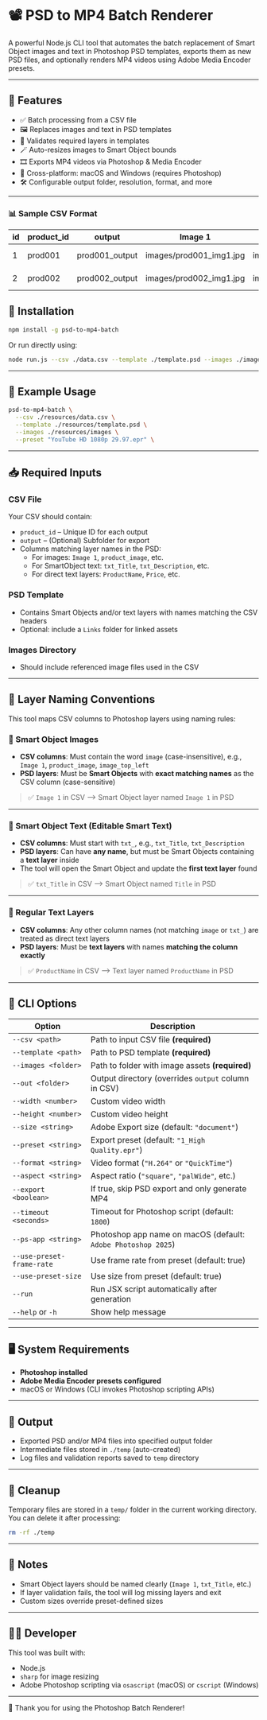 # 📽️ PSD to MP4 Batch Renderer

A powerful Node.js CLI tool that automates the batch replacement of Smart Object images and text in Photoshop PSD templates, exports them as new PSD files, and optionally renders MP4 videos using Adobe Media Encoder presets.

---

## 🔧 Features

- ✅ Batch processing from a CSV file
- 🖼️ Replaces images and text in PSD templates
- 🧠 Validates required layers in templates
- 🪄 Auto-resizes images to Smart Object bounds
- 🎞️ Exports MP4 videos via Photoshop & Media Encoder
- 💾 Cross-platform: macOS and Windows (requires Photoshop)
- 🛠️ Configurable output folder, resolution, format, and more

---

### 📊 Sample CSV Format

| id | product_id | output           | Image 1                | Image 2                | txt_Title    | txt_Description     | Price   |
|----|------------|------------------|-------------------------|-------------------------|--------------|---------------------|---------|
| 1  | prod001    | prod001_output   | images/prod001_img1.jpg | images/prod001_img2.jpg | Winter Sale  | 50% Off!            | $29.99  |
| 2  | prod002    | prod002_output   | images/prod002_img1.jpg | images/prod002_img2.jpg | Summer Deal  | Buy 1 Get 1 Free     | $19.99  |

## 🚀 Installation

```bash
npm install -g psd-to-mp4-batch
```

Or run directly using:

```bash
node run.js --csv ./data.csv --template ./template.psd --images ./images
```

---

## 🧪 Example Usage

```bash
psd-to-mp4-batch \
  --csv ./resources/data.csv \
  --template ./resources/template.psd \
  --images ./resources/images \
  --preset "YouTube HD 1080p 29.97.epr" \
```

---

## 📥 Required Inputs

### CSV File
Your CSV should contain:

- `product_id` – Unique ID for each output
- `output` – (Optional) Subfolder for export
- Columns matching layer names in the PSD:
  - For images: `Image 1`, `product_image`, etc.
  - For SmartObject text: `txt_Title`, `txt_Description`, etc.
  - For direct text layers: `ProductName`, `Price`, etc.

### PSD Template
- Contains Smart Objects and/or text layers with names matching the CSV headers
- Optional: include a `Links` folder for linked assets

### Images Directory
- Should include referenced image files used in the CSV

---

## 🧠 Layer Naming Conventions

This tool maps CSV columns to Photoshop layers using naming rules:

### 🔲 Smart Object Images

- **CSV columns**: Must contain the word `image` (case-insensitive), e.g., `Image 1`, `product_image`, `image_top_left`
- **PSD layers**: Must be **Smart Objects** with **exact matching names** as the CSV column (case-sensitive)

> ✅ `Image 1` in CSV ⟶ Smart Object layer named `Image 1` in PSD

---

### 🧠 Smart Object Text (Editable Smart Text)

- **CSV columns**: Must start with `txt_`, e.g., `txt_Title`, `txt_Description`
- **PSD layers**: Can have **any name**, but must be Smart Objects containing a **text layer** inside
- The tool will open the Smart Object and update the **first text layer** found

> ✅ `txt_Title` in CSV ⟶ Smart Object named `Title` in PSD

---

### 📝 Regular Text Layers

- **CSV columns**: Any other column names (not matching `image` or `txt_`) are treated as direct text layers
- **PSD layers**: Must be **text layers** with names **matching the column exactly**

> ✅ `ProductName` in CSV ⟶ Text layer named `ProductName` in PSD

---

## 🧾 CLI Options

| Option                     | Description |
|---------------------------|-------------|
| `--csv <path>`            | Path to input CSV file **(required)** |
| `--template <path>`       | Path to PSD template **(required)** |
| `--images <folder>`       | Path to folder with image assets **(required)** |
| `--out <folder>`          | Output directory (overrides `output` column in CSV) |
| `--width <number>`        | Custom video width |
| `--height <number>`       | Custom video height |
| `--size <string>`         | Adobe Export size (default: `"document"`) |
| `--preset <string>`       | Export preset (default: `"1_High Quality.epr"`) |
| `--format <string>`       | Video format (`"H.264"` or `"QuickTime"`) |
| `--aspect <string>`       | Aspect ratio (`"square"`, `"palWide"`, etc.) |
| `--export <boolean>`      | If true, skip PSD export and only generate MP4 |
| `--timeout <seconds>`     | Timeout for Photoshop script (default: `1800`) |
| `--ps-app <string>`       | Photoshop app name on macOS (default: `Adobe Photoshop 2025`) |
| `--use-preset-frame-rate` | Use frame rate from preset (default: true) |
| `--use-preset-size`       | Use size from preset (default: true) |
| `--run`                   | Run JSX script automatically after generation |
| `--help` or `-h`          | Show help message |

---

## 🖥️ System Requirements

- **Photoshop installed**
- **Adobe Media Encoder presets configured**
- macOS or Windows (CLI invokes Photoshop scripting APIs)

---

## 📂 Output

- Exported PSD and/or MP4 files into specified output folder
- Intermediate files stored in `./temp` (auto-created)
- Log files and validation reports saved to `temp` directory

---

## 🧹 Cleanup

Temporary files are stored in a `temp/` folder in the current working directory. You can delete it after processing:

```bash
rm -rf ./temp
```

---

## 📌 Notes

- Smart Object layers should be named clearly (`Image 1`, `txt_Title`, etc.)
- If layer validation fails, the tool will log missing layers and exit
- Custom sizes override preset-defined sizes

---

## 🧑‍💻 Developer

This tool was built with:
- Node.js
- `sharp` for image resizing
- Adobe Photoshop scripting via `osascript` (macOS) or `cscript` (Windows)

---

🎉 Thank you for using the Photoshop Batch Renderer!
